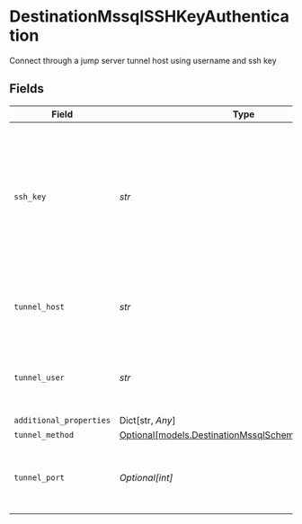 # DestinationMssqlSSHKeyAuthentication

Connect through a jump server tunnel host using username and ssh key


## Fields

| Field                                                                                                               | Type                                                                                                                | Required                                                                                                            | Description                                                                                                         |
| ------------------------------------------------------------------------------------------------------------------- | ------------------------------------------------------------------------------------------------------------------- | ------------------------------------------------------------------------------------------------------------------- | ------------------------------------------------------------------------------------------------------------------- |
| `ssh_key`                                                                                                           | *str*                                                                                                               | :heavy_check_mark:                                                                                                  | OS-level user account ssh key credentials in RSA PEM format ( created with ssh-keygen -t rsa -m PEM -f myuser_rsa ) |
| `tunnel_host`                                                                                                       | *str*                                                                                                               | :heavy_check_mark:                                                                                                  | Hostname of the jump server host that allows inbound ssh tunnel.                                                    |
| `tunnel_user`                                                                                                       | *str*                                                                                                               | :heavy_check_mark:                                                                                                  | OS-level username for logging into the jump server host                                                             |
| `additional_properties`                                                                                             | Dict[str, *Any*]                                                                                                    | :heavy_minus_sign:                                                                                                  | N/A                                                                                                                 |
| `tunnel_method`                                                                                                     | [Optional[models.DestinationMssqlSchemasTunnelMethod]](../models/destinationmssqlschemastunnelmethod.md)            | :heavy_minus_sign:                                                                                                  | N/A                                                                                                                 |
| `tunnel_port`                                                                                                       | *Optional[int]*                                                                                                     | :heavy_minus_sign:                                                                                                  | Port on the proxy/jump server that accepts inbound ssh connections.                                                 |